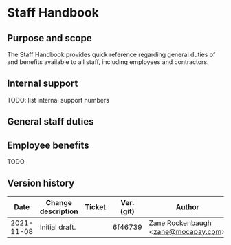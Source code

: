 # Staff Handbook

## Purpose and scope

The Staff Handbook provides quick reference regarding general duties of and benefits available to all staff, including employees and contractors.

## Internal support

TODO: list internal support numbers

## General staff duties



## Employee benefits

TODO

## Version history

Date | Change description | Ticket | Ver. (git) | Author | Reviewed by
-----|--------------------|--------|------------|--------|-------------
2021-11-08 | Initial draft. | | 6f46739 | Zane Rockenbaugh &lt;zane@mocapay.com&gt; |
